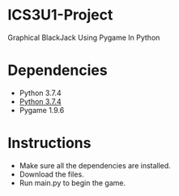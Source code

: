 # ICS3U1-Project
Graphical BlackJack Using Pygame In Python

# Dependencies
* Python 3.7.4
* [Python 3.7.4](https://www.python.org/downloads)
* Pygame 1.9.6

# Instructions
* Make sure all the dependencies are installed.
* Download the files.
* Run main.py to begin the game.
